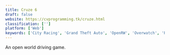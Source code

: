 ```yaml
---
title: Cruze 6
draft: false 
website: https://cvprogramming.tk/cruze.html
classification: ['']
platform: ['Web']
keywords: ['City Racing', 'Grand Theft Auto', 'OpenRW', 'Overwatch', 'Prototype', 'Rampage Road', 'Retro City Rampage DX', 'Sleeping Dogs', 'Speed Dreams', 'Stunt Rally', 'Sunset Overdrive', 'SuperTuxKart', 'Table Top Racing', 'Tokyo 42', 'TrackMania']
---
```

An open world driving game.